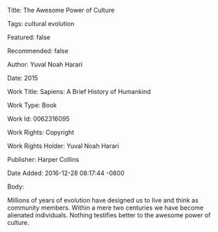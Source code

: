 Title:  The Awesome Power of Culture

Tags:   cultural evolution

Featured: false

Recommended: false

Author: Yuval Noah Harari

Date:   2015

Work Title: Sapiens: A Brief History of Humankind

Work Type: Book

Work Id: 0062316095

Work Rights: Copyright

Work Rights Holder: Yuval Noah Harari

Publisher: Harper Collins

Date Added: 2016-12-28 08:17:44 -0800

Body: 

Millions of years of evolution have designed us to live and think as community members. Within a mere two centuries we have become alienated individuals. Nothing testifies better to the awesome power of culture.

